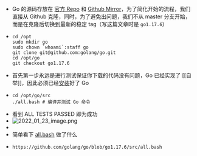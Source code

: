 - Go 的源码存放在 [官方 Repo](https://go.googlesource.com/go) 和 [Github Mirror](https://github.com/golang/go)，为了简化开始的流程，我们直接从 Github 克隆，同时，为了避免出问题，我们不从 master 分支开始，而是在克隆后切换到最新的稳定 tag（写这篇文章时是 `go1.17.6`）
- ```shell
  cd /opt
  sudo mkdir go
  sudo chown `whoami`:staff go
  git clone git@github.com:golang/go.git
  cd /opt/go
  git checkout go1.17.6
  ```
- 首先第一步永远是进行测试保证你下载的代码没有问题，Go 已经实现了 [[自举]]，因此必须已经[安装](https://go.dev/doc/install)好了 Go
- ```shell
  cd /opt/go/src
  ./all.bash # 编译并测试 Go 命令
  ```
- 看到 ALL TESTS PASSED 即为成功
- ![2022_01_23_image.png](https://cdn.logseq.com/%2Fa738fab4-25bd-41b0-bb53-62a3b83356f2e53e27f4-77ff-479d-86b8-99898dd25a7a2022_01_23_image.png?Expires=4796492069&Signature=NwGei1solzhSzx49snivfHP9fztWpD3~TQxbirr6Pq8chTZzSvycL~KZ9tADVSDMSgjLvUvSY1Y-1gqgh4R2qlEflcNt0TDY2~8FDe838tklTeRAipInXrofUDqQMvz723B7fOcLGqQglr8UhYjWszPF-5ESINCe0pDjijDtFML4BgOricwJRjfMtwxwBWC1qLdXKN5jC3EWajMsYNMKr5G9qutm67s7ox03aPUhokHe9YZiUhfXr8TtG-1SsguxnWJF8ICF~VKCHOt37OsbF4u82ucFPxxShCBc6-QlaK9ZbJPMvTnD4QUj7CGGin5iHssmYmSKyYUbe0L5daSF3g__&Key-Pair-Id=APKAJE5CCD6X7MP6PTEA)
-
- 简单看下 [all.bash](https://github.com/golang/go/blob/go1.17.6/src/all.bash) 做了什么
- ```bash
  https://github.com/golang/go/blob/go1.17.6/src/all.bash
  ```